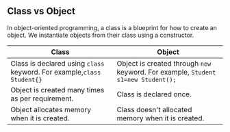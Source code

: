 ## Class vs Object

In object-oriented programming, a class is a blueprint for how to create an object. We instantiate objects from their class using a constructor.

| Class  | Object |
| ------ | ------ |
| Class is declared using `class` keyword. For example,`class Student{}` | Object is created through `new` keyword. For example, `Student s1=new Student();`|
| Object is created many times as per requirement.	|Class is declared once.|
|Object allocates memory when it is created.|	Class doesn't allocated memory when it is created.|